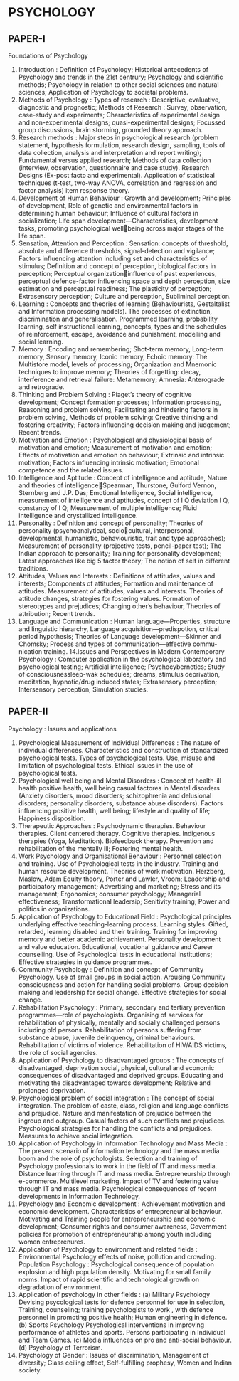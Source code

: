 
# PSYCHOLOGY 


## PAPER-I 
Foundations of Psychology
1. Introduction : Definition of Psychology; Historical antecedents of Psychology and trends in the 21st 
centrury; Psychology and scientific methods; Psychology in relation to other social sciences and natural 
sciences; Application of Psychology to societal problems. 
2. Methods of Psychology : Types of research : Descriptive, evaluative, diagnostic and prognostic; 
Methods of Research : Survey, observation, case-study and experiments; Characteristics of experimental 
design and non-experimental designs; quasi-experimental designs; Focussed group discussions, brain 
storming, grounded theory approach. 
3. Research methods : Major steps in psychological research (problem statement, hypothesis 
formulation, research design, sampling, tools of data collection, analysis and interpretation and report 
writing); Fundamental versus applied research; Methods of data collection (interview, observation, 
questionnaire and case study). Research Designs (Ex-post facto and experimental). Application of statistical 
techniques (t-test, two-way ANOVA, correlation and regression and factor analysis) item response theory. 
4. Development of Human Behaviour : Growth and development; Principles of development, Role of 
genetic and environmental factors in determining human behaviour; Influence of cultural factors in 
socialization; Life span development—Characteristics, development tasks, promoting psychological well￾being across major stages of the life span. 
5. Sensation, Attention and Perception : Sensation: concepts of threshold, absolute and difference 
thresholds, signal-detection and vigilance; Factors influencing attention including set and characteristics of 
stimulus; Definition and concept of perception, biological factors in perception; Perceptual organization￾influence of past experiences, perceptual defence-factor influencing space and depth perception, size 
estimation and perceptual readiness; The plasticity of perception; Extrasensory perception; Culture and 
perception, Subliminal perception. 
6. Learning : Concepts and theories of learning (Behaviourists, Gestaltalist and Information processing 
models). The processes of extinction, discrimination and generalisation. Programmed learning, probability 
learning, self instructional learning, concepts, types and the schedules of reinforcement, escape, avoidance 
and punishment, modelling and social learning. 
7. Memory : Encoding and remembering; Shot-term memory, Long-term memory, Sensory memory, Iconic 
memory, Echoic memory: The Multistore model, levels of processing; Organization and Mnemonic 
techniques to improve memory; Theories of forgetting: decay, interference and retrieval failure: Metamemory; 
Amnesia: Anterograde and retrograde. 
8. Thinking and Problem Solving : Piaget’s theory of cognitive development; Concept formation processes; 
Information processing, Reasoning and problem solving, Facilitating and hindering factors in problem 
solving, Methods of problem solving: Creative thinking and fostering creativity; Factors influencing decision 
making and judgement; Recent trends. 
9. Motivation and Emotion : Psychological and physiological basis of motivation and emotion; 
Measurement of motivation and emotion; Effects of motivation and emotion on behaviour; Extrinsic and 
intrinsic motivation; Factors influencing intrinsic motivation; Emotional competence and the related issues. 
10. Intelligence and Aptitude : Concept of intelligence and aptitude, Nature and theories of intelligence￾Spearman, Thurstone, Gulford Vernon, Sternberg and J.P. Das; Emotional Intelligence, Social intelligence, 
measurement of intelligence and aptitudes, concept of I Q deviation I Q, constancy of I Q; Measurement of 
multiple intelligence; Fluid intelligence and crystallized intelligence. 
11. Personality : Definition and concept of personality; Theories of personality (psychoanalytical, socio￾cultural, interpersonal, developmental, humanistic, behaviouristic, trait and type approaches); 
Measurement of personality (projective tests, pencil-paper test); The Indian approach to personality; 
Training for personality development; Latest approaches like big 5 factor theory; The notion of self in 
different traditions. 
12. Attitudes, Values and Interests : Definitions of attitudes, values and interests; Components of 
attitudes; Formation and maintenance of attitudes. Measurement of attitudes, values and interests. 
Theories of attitude changes, strategies for fostering values. Formation of stereotypes and prejudices; 
Changing other’s behaviour, Theories of attribution; Recent trends. 
13. Language and Communication : Human language—Properties, structure and linguistic hierarchy, 
Language acquisition—predispotion, critical period hypothesis; Theories of Language development—Skinner 
and Chomsky; Process and types of communication—effective commu-nication training. 
14.Issues and Perspectives in Modern Contemporary Psychology : Computer application in the 
psychological laboratory and psychological testing; Artificial intelligence; Psychocybernetics; Study of 
consciousnessleep-wak schedules; dreams, stimulus deprivation, meditation, hypnotic/drug induced 
states; Extrasensory perception; Intersensory perception; Simulation studies. 


## PAPER-II 
Psychology : Issues and applications 
 1. Psychological Measurement of Individual Differences : 
 The nature of individual differences. Characteristics and construction of standardized psychological tests. 
Types of psychological tests. Use, misuse and limitation of psychological tests. Ethical issues in the use of 
psychological tests. 
 2. Psychological well being and Mental Disorders : 
Concept of health-ill health positive health, well being casual factores in Mental disorders (Anxiety disorders, 
mood disorders; schizophrenia and delusional disorders; personality disorders, substance abuse disorders). 
Factors influencing positive health, well being; lifestyle and quality of life; Happiness disposition. 
 3. Therapeutic Approaches :
Psychodynamic therapies. Behaviour therapies. Client centered therapy. Cognitive therapies. Indigenous 
therapies (Yoga, Meditation). Biofeedback therapy. Prevention and rehabilitation of the mentally ill; 
Fostering mental health. 
 4. Work Psychology and Organisational Behaviour :
Personnel selection and training. Use of Psychological tests in the industry. Training and human resource 
development. Theories of work motivation. Herzberg, Maslow, Adam Equity theory, Porter and Lawler, 
Vroom; Leadership and participatory management; Advertising and marketing; Stress and its management; 
Ergonomics; consumer psychology; Managerial effectiveness; Transformational leadersip; Senitivity 
training; Power and politics in organizations. 
 5. Application of Psychology to Educational Field : 
Psychological principles underlying effective teaching-learning process. Learning styles. Gifted, retarded, 
learning disabled and their training. Training for improving memory and better academic achievement. 
Personality development and value education. Educational, vocational guidance and Career counselling. 
Use of Psychological tests in educational institutions; Effective strategies in guidance programmes. 
 6. Community Psychology :
Definition and concept of Community Psychology. Use of small groups in social action. Arousing Community 
consciousness and action for handling social problems. Group decision making and leadership for social 
change. Effective strategies for social change. 
 7. Rehabilitation Psychology :
Primary, secondary and tertiary prevention programmes—role of psychologists. Organising of services for 
rehabilitation of physically, mentally and socially challenged persons including old persons. Rehabilitation 
of persons suffering from substance abuse, juvenile delinquency, criminal behaviours. Rehabilitation of 
victims of violence. Rehabilitation of HIV/AIDS victims, the role of social agencies.
 8. Application of Psychology to disadvantaged groups :
The concepts of disadvantaged, deprivation social, physical, cultural and economic consequences of 
disadvantaged and deprived groups. Educating and motivating the disadvantaged towards development; 
Relative and prolonged deprivation. 
 9. Psychological problem of social integration :
The concept of social integration. The problem of caste, class, religion and language conflicts and prejudice. 
Nature and manifestation of prejudice between the ingroup and outgroup. Casual factors of such conflicts 
and prejudices. Psychological strategies for handling the conflicts and prejudices. Measures to achieve social 
integration. 
10. Application of Psychology in Information Technology and Mass Media :
The present scenario of information technology and the mass media boom and the role of psychologists. 
Selection and training of Psychology professionals to work in the field of IT and mass media. Distance 
learning through IT and mass media. Entrepreneurship through e-commerce. Multilevel marketing. Impact 
of TV and fostering value through IT and mass media. Psychological consequences of recent developments 
in Information Technology. 
11. Psychology and Economic development :
Achievement motivation and economic development. Characteristics of entrepreneurial behaviour. 
Motivating and Training people for entrepreneurship and economic development; Consumer rights and 
consumer awareness, Government policies for promotion of entrepreneurship among youth including 
women entreprenures.
12. Application of Psychology to environment and related fields :
Environmental Psychology effects of noise, pollution and crowding. Population Psychology : Psychological 
consequence of population explosion and high population density. Motivating for small family norms. Impact 
of rapid scientific and technological growth on degradation of environment. 
13. Application of psychology in other fields : 
(a) Military Psychology
 Devising psycological tests for defence personnel for use in selection, Training, counseling; training 
psychologists to work , with defence personnel in promoting positive health; Human engineering in defence. 
(b) Sports Psychology
Psychological interventions in improving performance of athletes and sports. Persons participating in 
Individual and Team Games. 
 (c) Media influences on pro and anti-social behaviour. 
 (d) Psychology of Terrorism. 
14. Psychology of Gender :
Issues of discrimination, Management of diversity; Glass ceiling effect, Self-fulfilling prophesy, Women and 
Indian society. 

